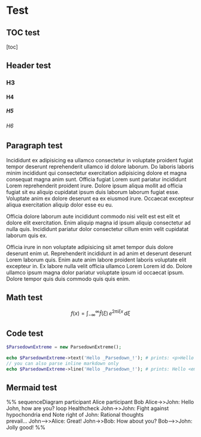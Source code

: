 # Test

## TOC test

[toc]

## Header test

### H3

#### H4

##### H5

###### H6

## Paragraph test

Incididunt ex adipisicing ea ullamco consectetur in voluptate proident fugiat tempor deserunt reprehenderit ullamco id dolore laborum. Do laboris laboris minim
incididunt qui consectetur exercitation adipisicing dolore et magna consequat magna anim sunt. Officia fugiat Lorem sunt pariatur incididunt Lorem reprehenderit
proident irure. Dolore ipsum aliqua mollit ad officia fugiat sit eu aliquip cupidatat ipsum duis laborum laborum fugiat esse. Voluptate anim ex dolore deserunt
ea ex eiusmod irure. Occaecat excepteur aliqua exercitation aliquip dolor esse eu eu.

Officia dolore laborum aute incididunt commodo nisi velit est est elit et dolore elit exercitation. Enim aliquip magna id ipsum aliquip consectetur ad nulla
quis. Incididunt pariatur dolor consectetur cillum enim velit cupidatat laborum quis ex.

Officia irure in non voluptate adipisicing sit amet tempor duis dolore deserunt enim ut. Reprehenderit incididunt in ad anim et deserunt deserunt Lorem laborum
quis. Enim aute anim labore proident laboris voluptate elit excepteur in. Ex labore nulla velit officia ullamco Lorem Lorem id do. Dolore ullamco ipsum magna
dolor pariatur voluptate ipsum id occaecat ipsum. Dolore tempor quis duis commodo quis quis enim.

## Math test

$$
    f(x) = \int_{-\infty}^\infty
    \hat f(\xi)\,e^{2 \pi i \xi x}
    \,d\xi
$$

## Code test

```php
$ParsedownExtreme = new ParsedownExtreme();

echo $ParsedownExtreme->text('Hello _Parsedown_!'); # prints: <p>Hello <em>Parsedown</em>!</p>
// you can also parse inline markdown only
echo $ParsedownExtreme->line('Hello _Parsedown_!'); # prints: Hello <em>Parsedown</em>!
```

## Mermaid test

%%
sequenceDiagram
    participant Alice
    participant Bob
    Alice->>John: Hello John, how are you?
    loop Healthcheck
        John->>John: Fight against hypochondria
    end
    Note right of John: Rational thoughts<br/>prevail...
    John-->>Alice: Great!
    John->>Bob: How about you?
    Bob-->>John: Jolly good!
%%
